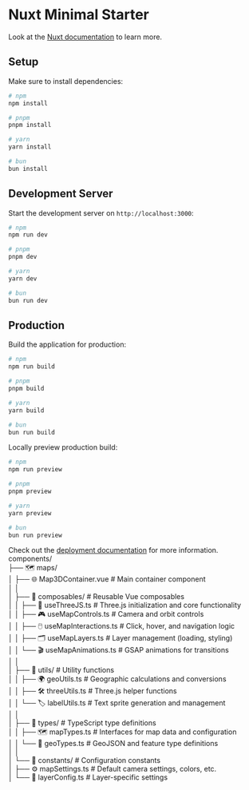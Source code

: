 # Nuxt Minimal Starter

Look at the [Nuxt documentation](https://nuxt.com/docs/getting-started/introduction) to learn more.

## Setup

Make sure to install dependencies:

```bash
# npm
npm install

# pnpm
pnpm install

# yarn
yarn install

# bun
bun install
```

## Development Server

Start the development server on `http://localhost:3000`:

```bash
# npm
npm run dev

# pnpm
pnpm dev

# yarn
yarn dev

# bun
bun run dev
```

## Production

Build the application for production:

```bash
# npm
npm run build

# pnpm
pnpm build

# yarn
yarn build

# bun
bun run build
```

Locally preview production build:

```bash
# npm
npm run preview

# pnpm
pnpm preview

# yarn
yarn preview

# bun
bun run preview
```

Check out the [deployment documentation](https://nuxt.com/docs/getting-started/deployment) for more information.
components/  
├── 🗺️ maps/  
│   ├── 🌐 Map3DContainer.vue # Main container component  
│   │  
│   ├── 🧠 composables/ # Reusable Vue composables  
│   │   ├── 🎲 useThreeJS.ts # Three.js initialization and core functionality  
│   │   ├── 🎮 useMapControls.ts # Camera and orbit controls  
│   │   ├── 🖱️ useMapInteractions.ts # Click, hover, and navigation logic  
│   │   ├── 🗂️ useMapLayers.ts # Layer management (loading, styling)  
│   │   └── 🎬 useMapAnimations.ts # GSAP animations for transitions  
│   │  
│   ├── 🧮 utils/ # Utility functions  
│   │   ├── 🌍 geoUtils.ts # Geographic calculations and conversions  
│   │   ├── 🛠️ threeUtils.ts # Three.js helper functions  
│   │   └── 🏷️ labelUtils.ts # Text sprite generation and management  
│   │  
│   ├── 📂 types/ # TypeScript type definitions  
│   │   ├── 🗺️ mapTypes.ts # Interfaces for map data and configuration  
│   │   └── 📐 geoTypes.ts # GeoJSON and feature type definitions  
│   │  
│   └── 📑 constants/ # Configuration constants  
│       ├── ⚙️ mapSettings.ts # Default camera settings, colors, etc.  
│       └── 🧭 layerConfig.ts # Layer-specific settings  
